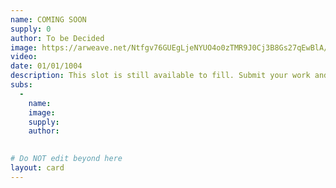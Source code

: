 ```yaml
---
name: COMING SOON
supply: 0
author: To be Decided
image: https://arweave.net/Ntfgv76GUEgLjeNYUO4o0zTMR9J0Cj3B8Gs27qEwBlA/8qbg3i_image.gif
video: 
date: 01/01/1004
description: This slot is still available to fill. Submit your work and it could be yours.
subs: 
  -
    name: 
    image: 
    supply:    
    author: 
    

# Do NOT edit beyond here
layout: card
---
```

